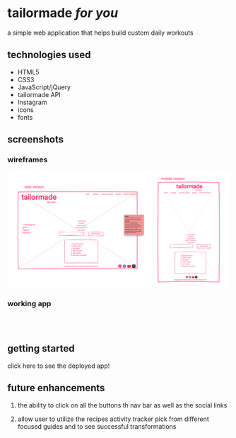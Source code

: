 # tailormade *for you* 

a simple web application that helps build custom daily workouts

## technologies used

* HTML5
* CSS3
* JavaScript/jQuery
* tailormade API
* Instagram
* icons
* fonts

## screenshots
### wireframes
![tailormade wireframe](imgs/tailormade-w-mobile.png)
### working app
<br>
<br>

## getting started

click here to see the deployed app!

## future enhancements
1. the ability to click on all the buttons th nav bar as well as the social links

2. allow user to utilize the recipes activity tracker pick from different focused guides and to see successful transformations






